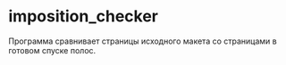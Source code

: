 # imposition_checker
Программа сравнивает страницы исходного макета со страницами в готовом спуске полос.
